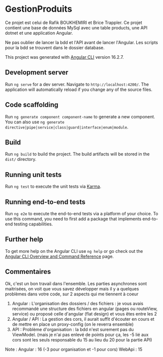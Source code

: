 

# GestionProduits
Ce projet est celui de Rafik BOUKHEMIRI et Brice Trappler.
Ce projet contient une base de données MySql avec une table products, une API dotnet et une application Angular.

Ne pas oublier de lancer la bdd et l'API avant de lancer l'Angular. Les scripts pour la bdd se trouvent dans le dossier database.

This project was generated with [Angular CLI](https://github.com/angular/angular-cli) version 16.2.7.

## Development server

Run `ng serve` for a dev server. Navigate to `http://localhost:4200/`. The application will automatically reload if you change any of the source files.

## Code scaffolding

Run `ng generate component component-name` to generate a new component. You can also use `ng generate directive|pipe|service|class|guard|interface|enum|module`.

## Build

Run `ng build` to build the project. The build artifacts will be stored in the `dist/` directory.

## Running unit tests

Run `ng test` to execute the unit tests via [Karma](https://karma-runner.github.io).

## Running end-to-end tests

Run `ng e2e` to execute the end-to-end tests via a platform of your choice. To use this command, you need to first add a package that implements end-to-end testing capabilities.

## Further help

To get more help on the Angular CLI use `ng help` or go check out the [Angular CLI Overview and Command Reference](https://angular.io/cli) page.


## Commentaires

Ok, c'est un bon travail dans l'ensemble. 
Les parties asynchrones sont maitrisées, on voit que vous savez développer mais il y a quelques problèmes 
dans votre code, sur 2 aspects qui me tiennent à coeur
1. Angular : L'organisation des dossiers / des fichiers : je vous avais recommandé une structure des fichiers en angular (pages ou routeView, service) ou proposé celle d'angular (flat design) et vous êtes entre les 2
2. Angular / API : La gestion des cors, il aurait suffit d'écouter en cours et de mettre en place un proxy-config (on le reverra ensemble)
3. API : Problème d'organisation : la bdd n'est surement pas du ViewModel. (mais je n'ai pas enlevé de points pour ça, les -5 lié aux cors sont les seuls responsable du 15 au lieu du 20 pour la partie API)

Note : 
Angular : 16 (-3 pour organisation et -1 pour cors)
WebApi : 15

